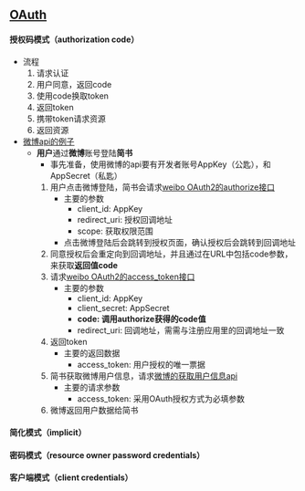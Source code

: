 ## [OAuth](https://tools.ietf.org/html/rfc6749)

#### 授权码模式（authorization code）
* 流程
    1. 请求认证
    2. 用户同意，返回code
    3. 使用code换取token
    4. 返回token
    5. 携带token请求资源
    6. 返回资源
* [微博api的例子](http://open.weibo.com/wiki/%E6%8E%88%E6%9D%83%E6%9C%BA%E5%88%B6)
    * **用户**通过**微博**账号登陆**简书**
        * 事先准备，使用微博的api要有开发者账号AppKey（公匙），和AppSecret（私匙）
        1. 用户点击微博登陆，简书会请求[weibo OAuth2的authorize接口](http://open.weibo.com/wiki/Oauth2/authorize)
            * 主要的参数
                * client_id: AppKey
                * redirect_uri: 授权回调地址
                * scope: 获取权限范围
            * 点击微博登陆后会跳转到授权页面，确认授权后会跳转到回调地址
        2. 同意授权后会重定向到回调地址，并且通过在URL中包括code参数，来获取**返回值code**
        3. 请求[weibo OAuth2的access_token接口](http://open.weibo.com/wiki/Oauth2/access_token)
            * 主要的参数
                * client_id: AppKey
                * client_secret: AppSecret
                * **code: 调用authorize获得的code值**
                * redirect_uri: 回调地址，需需与注册应用里的回调地址一致
        4. 返回token
            * 主要的返回数据
                * access_token: 用户授权的唯一票据
        5. 简书获取微博用户信息，请求[微博的获取用户信息api](http://open.weibo.com/wiki/2/users/show)
            * 主要的请求参数
                * access_token: 采用OAuth授权方式为必填参数
        6. 微博返回用户数据给简书
#### 简化模式（implicit）
#### 密码模式（resource owner password credentials）
#### 客户端模式（client credentials）
